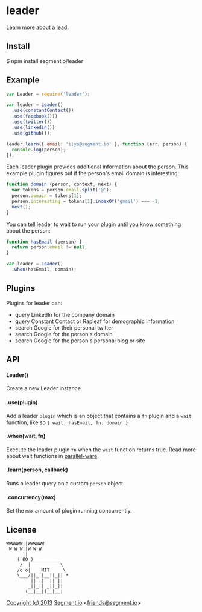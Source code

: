 
# leader

  Learn more about a lead.

## Install

  $ npm install segmentio/leader

## Example

```js
var Leader = require('leader');

var leader = Leader()
  .use(constantContact())
  .use(facebook()))
  .use(twitter())
  .use(linkedin())
  .use(github());

leader.learn({ email: 'ilya@segment.io' }, function (err, person) {
  console.log(person);
});
```

Each leader plugin provides additional information about the person. This example plugin figures out if the person's email domain is interesting:

```js
function domain (person, context, next) {
  var tokens = person.email.split('@');
  person.domain = tokens[1];
  person.interesting = tokens[1].indexOf('gmail') === -1;
  next();
}
```

You can tell leader to wait to run your plugin until you know something about the person:

```js
function hasEmail (person) {
  return person.email != null;
}

var leader = Leader()
  .when(hasEmail, domain);
```

## Plugins

Plugins for leader can:
- query LinkedIn for the company domain
- query Constant Contact or Rapleaf for demographic information
- search Google for their personal twitter
- search Google for the person's domain
- search Google for the person's personal blog or site

## API

#### Leader()

  Create a new Leader instance.

#### .use(plugin)

  Add a leader `plugin` which is an object that contains a `fn` plugin and a `wait` function, like so `{ wait: hasEmail, fn: domain }`

#### .when(wait, fn)

  Execute the leader plugin `fn` when the `wait` function returns true. Read more about wait functions in [parallel-ware](https://github.com/segmentio/parallel-ware).

#### .learn(person, callback)

  Runs a leader query on a custom `person` object.

#### .concurrency(max)

  Set the `max` amount of plugin running concurrently.

## License

```
WWWWWW||WWWWWW
 W W W||W W W
      ||
    ( OO )__________
     /  |           \
    /o o|    MIT     \
    \___/||_||__||_|| *
         || ||  || ||
        _||_|| _||_||
       (__|__|(__|__|
```

[Copyright (c) 2013](http://animals.ivolo.me) [Segment.io](https://segment.io) &lt;friends@segment.io&gt;
